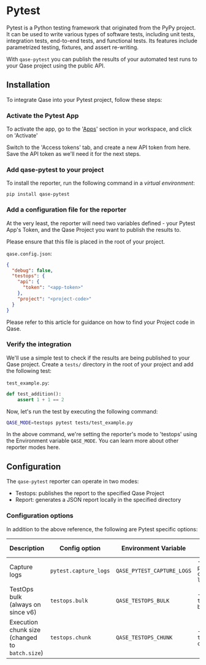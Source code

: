 # Pytest

Pytest is a Python testing framework that originated from the PyPy project. It can be used to write various types of software tests, including unit tests, integration tests, end-to-end tests, and functional tests. Its features include parametrized testing, fixtures, and assert re-writing.

With `qase-pytest` you can publish the results of your automated test runs to your Qase project using the public API.

## Installation
To integrate Qase into your Pytest project, follow these steps:

### Activate the Pytest App
To activate the app, go to the '[Apps](https://app.qase.io/apps?app=pytest-reporter)' section in your workspace, and click on 'Activate'

Switch to the 'Access tokens' tab, and create a new API token from here. Save the API token as we'll need it for the next steps.

### Add qase-pytest to your project
To install the reporter, run the following command in a *virtual environment*:

```
pip install qase-pytest
```

### Add a configuration file for the reporter
At the very least, the reporter will need two variables defined - your Pytest App's Token, and the Qase Project you want to publish the results to.

Please ensure that this file is placed in the root of your project.

`qase.config.json`:
```json
{
  "debug": false,
  "testops": {
    "api": {
      "token": "<app-token>"
    },
    "project": "<project-code>"
  }
}
```

Please refer to this article for guidance on how to find your Project code in Qase.

### Verify the integration
We'll use a simple test to check if the results are being published to your Qase project. Create a `tests/` directory in the root of your project and add the following test:

`test_example.py`:
```python
def test_addition():
    assert 1 + 1 == 2
```

Now, let's run the test by executing the following command:

```bash
QASE_MODE=testops pytest tests/test_example.py
```

In the above command, we're setting the reporter's mode to 'testops' using the Environment variable `QASE_MODE`. You can learn more about other reporter modes here.

## Configuration
The `qase-pytest` reporter can operate in two modes:
* Testops: publishes the report to the specified Qase Project
* Report: generates a JSON report locally in the specified directory

### Configuration options
In addition to the above reference, the following are Pytest specific options:

| Description                                    | Config option         | Environment Variable      | CLI option                   | Default | Possible values |
|------------------------------------------------|-----------------------|----------------------------|------------------------------|---------|-----------------|
| Capture logs                                   | `pytest.capture_logs` | `QASE_PYTEST_CAPTURE_LOGS` | `--qase-pytest-capture-logs` | `False` | `true`, `false` |
| TestOps bulk (always on since v6)              | `testops.bulk`        | `QASE_TESTOPS_BULK`        | `--qase-testops-bulk`        | `True`  | `true`, `false` |
| Execution chunk size (changed to `batch.size`) | `testops.chunk`       | `QASE_TESTOPS_CHUNK`       | `--qase-testops-chunk`       |         |                 |
